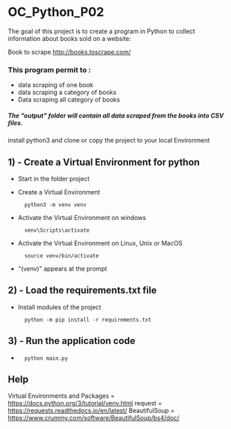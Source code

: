 # OC_Python_P02

The goal of this project is to create a program in Python to collect information 
about books sold on a website:

Book to scrape http://books.toscrape.com/

### This program permit to :
- data scraping of one book
- data scraping a category of books
- Data scraping all category of books

##### The "output" folder will contain all data scraped from the books into CSV files.


install python3 and clone or copy the project to your local Environment


## 1) - Create a Virtual Environment for python

- Start in the folder project 

- Create a Virtual Environment

        python3 -m venv venv

- Activate the Virtual Environment on windows

        venv\Scripts\activate

- Activate the Virtual Environment on Linux, Unix or MacOS

        source venv/bin/activate

- "(venv)" appears at the prompt


## 2) - Load the requirements.txt file 

- Install modules of the project

        python -m pip install -r requirements.txt


## 3) - Run the application code

- 
        python main.py



## Help

Virtual Environments and Packages    = https://docs.python.org/3/tutorial/venv.html
request                              = https://requests.readthedocs.io/en/latest/
BeautifulSoup                        = https://www.crummy.com/software/BeautifulSoup/bs4/doc/

